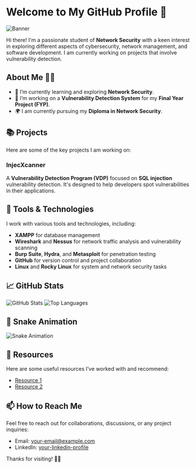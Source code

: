 # Welcome to My GitHub Profile 👋

![Banner]([https://github.com/your-github-username/your-repository-name/raw/main/banner.png](https://github.com/L-Azymm/L-Azymm/blob/Assets/banner.png?raw=true))

Hi there! I'm a passionate student of **Network Security** with a keen interest in exploring different aspects of cybersecurity, network management, and software development. I am currently working on projects that involve vulnerability detection.

## About Me 👨‍💻

- 🌱 I’m currently learning and exploring **Network Security**.
- 🔭 I’m working on a **Vulnerability Detection System** for my **Final Year Project (FYP)**.
- 🌍 I am currently pursuing my **Diploma in Network Security**.

## 📚 Projects

Here are some of the key projects I am working on:

### **InjecXcanner**
   A **Vulnerability Detection Program (VDP)** focused on **SQL injection** vulnerability detection. It's designed to help developers spot vulnerabilities in their applications.

## 🔧 Tools & Technologies

I work with various tools and technologies, including:

- **XAMPP** for database management
- **Wireshark** and **Nessus** for network traffic analysis and vulnerability scanning
- **Burp Suite**, **Hydra**, and **Metasploit** for penetration testing
- **GitHub** for version control and project collaboration
- **Linux** and **Rocky Linux** for system and network security tasks

## 📈 GitHub Stats

![GitHub Stats](https://github-readme-stats.vercel.app/api?username=your-github-username&show_icons=true&hide_title=true&count_private=true&hide=prs&theme=radical)
![Top Languages](https://github-readme-stats.vercel.app/api/top-langs/?username=your-github-username&layout=compact&theme=radical)

## 🐍 Snake Animation

![Snake Animation](https://github.com/your-github-username/your-github-username/blob/output/github-contribution-grid-snake.svg)

## 📝 Resources

Here are some useful resources I’ve worked with and recommend:

- [Resource 1](#)  
- [Resource 2](#)

## 📫 How to Reach Me

Feel free to reach out for collaborations, discussions, or any project inquiries:

- Email: [your-email@example.com](luq.zym@gmail.com)
- LinkedIn: [your-linkedin-profile](https://linkedin.com/in/aziem-anor-0b0993323)

Thanks for visiting! 👨‍💻

